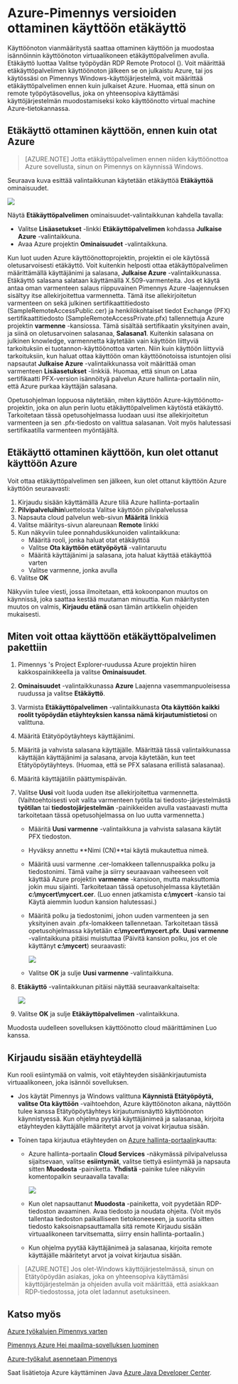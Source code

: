 <properties
    pageTitle="Azure-Pimennys versioiden ottaminen käyttöön etäkäyttö"
    description="Opettele käyttöön etäkäyttöpalvelimen Azure-versioiden Pimennys Azure-työkalujen avulla."
    services=""
    documentationCenter="java"
    authors="rmcmurray"
    manager="wpickett"
    editor=""/>

<tags
    ms.service="multiple"
    ms.workload="na"
    ms.tgt_pltfrm="multiple"
    ms.devlang="Java"
    ms.topic="article"
    ms.date="08/11/2016" 
    ms.author="robmcm"/>

<!-- Legacy MSDN URL = https://msdn.microsoft.com/library/azure/hh690951.aspx -->

# <a name="enabling-remote-access-for-azure-deployments-in-eclipse"></a>Azure-Pimennys versioiden ottaminen käyttöön etäkäyttö

Käyttöönoton vianmääritystä saattaa ottaminen käyttöön ja muodostaa isännöinnin käyttöönoton virtuaalikoneen etäkäyttöpalvelimen avulla. Etäkäyttö luottaa Valitse työpöydän RDP Remote Protocol (). Voit määrittää etäkäyttöpalvelimen käyttöönoton jälkeen se on julkaistu Azure, tai jos käytössäsi on Pimennys Windows-käyttöjärjestelmä, voit määrittää etäkäyttöpalvelimen ennen kuin julkaiset Azure. Huomaa, että sinun on remote työpöytäsovellus, joka on yhteensopiva käyttämäsi käyttöjärjestelmän muodostamiseksi koko käyttöönotto virtual machine Azure-tietokannassa.

## <a name="how-to-enable-remote-access-before-you-deploy-to-azure"></a>Etäkäyttö ottaminen käyttöön, ennen kuin otat Azure

> [AZURE.NOTE] Jotta etäkäyttöpalvelimen ennen niiden käyttöönottoa Azure sovellusta, sinun on Pimennys on käynnissä Windows.

Seuraava kuva esittää valintaikkunan käytetään etäkäyttöä **Etäkäyttöä** ominaisuudet.

![][ic719494]

Näytä **Etäkäyttöpalvelimen** ominaisuudet-valintaikkunan kahdella tavalla:

* Valitse **Lisäasetukset** -linkki **Etäkäyttöpalvelimen** kohdassa **Julkaise Azure** -valintaikkuna.
* Avaa Azure projektin **Ominaisuudet** -valintaikkuna.

Kun luot uuden Azure käyttöönottoprojektin, projektin ei ole käytössä oletusarvoisesti etäkäyttö. Voit kuitenkin helposti ottaa etäkäyttöpalvelimen määrittämällä käyttäjänimi ja salasana, **Julkaise Azure** -valintaikkunassa. Etäkäyttö salasana salataan käyttämällä X.509-varmenteita. Jos et käytä antaa oman varmenteen salaus riippuvainen Pimennys Azure ‑laajennuksen sisältyy itse allekirjoitettua varmennetta. Tämä itse allekirjoitetun varmenteen on sekä julkinen sertifikaattitiedosto (SampleRemoteAccessPublic.cer) ja henkilökohtaiset tiedot Exchange (PFX) sertifikaattitiedosto (SampleRemoteAccessPrivate.pfx) tallennettuja Azure projektin **varmenne** -kansiossa. Tämä sisältää sertifikaatin yksityinen avain, ja siinä on oletusarvoinen salasanaa, **Salasana1**. Kuitenkin salasana on julkinen knowledge, varmennetta käytetään vain käyttöön liittyviä tarkoituksiin ei tuotannon-käyttöönottoa varten. Niin kuin käyttöön liittyviä tarkoituksiin, kun haluat ottaa käyttöön oman käyttöönotoissa istuntojen olisi napsautat **Julkaise Azure** -valintaikkunassa voit määrittää oman varmenteen **Lisäasetukset** -linkkiä. Huomaa, että sinun on Lataa sertifikaatti PFX-version isännöityä palvelun Azure hallinta-portaalin niin, että Azure purkaa käyttäjän salasana.

Opetusohjelman loppuosa näytetään, miten käyttöön Azure-käyttöönotto-projektin, joka on alun perin luotu etäkäyttöpalvelimen käytöstä etäkäyttö. Tarkoitetaan tässä opetusohjelmassa luodaan uusi itse allekirjoitetun varmenteen ja sen .pfx-tiedosto on valittua salasanan. Voit myös halutessasi sertifikaatilla varmenteen myöntäjältä.

## <a name="how-to-enable-remote-access-after-you-have-deployed-to-azure"></a>Etäkäyttö ottaminen käyttöön, kun olet ottanut käyttöön Azure

Voit ottaa etäkäyttöpalvelimen sen jälkeen, kun olet ottanut käyttöön Azure käyttöön seuraavasti:

1. Kirjaudu sisään käyttämällä Azure tiliä Azure hallinta-portaalin
1. **Pilvipalveluihin**luettelosta Valitse käyttöön pilvipalvelussa
1. Napsauta cloud palvelun web-sivun **Määritä** linkkiä
1. Valitse määritys-sivun alareunaan **Remote** linkki
1. Kun näkyviin tulee ponnahdusikkunoiden valintaikkuna:
    * Määritä rooli, jonka haluat otat etäkäyttöä
    * Valitse **Ota käyttöön etätyöpöytä** -valintaruutu
    * Määritä käyttäjänimi ja salasana, jota haluat käyttää etäkäyttöä varten
    * Valitse varmenne, jonka avulla
1. Valitse **OK** 

Näkyviin tulee viesti, jossa ilmoitetaan, että kokoonpanon muutos on käynnissä, joka saattaa kestää muutaman minuuttia. Kun määritysten muutos on valmis, **Kirjaudu etänä** osan tämän artikkelin ohjeiden mukaisesti.
    
## <a name="how-to-enable-remote-access-in-your-package"></a>Miten voit ottaa käyttöön etäkäyttöpalvelimen pakettiin

1. Pimennys 's Project Explorer-ruudussa Azure projektin hiiren kakkospainikkeella ja valitse **Ominaisuudet**.

1. **Ominaisuudet** -valintaikkunassa **Azure** Laajenna vasemmanpuoleisessa ruudussa ja valitse **Etäkäyttö**.

1. Varmista **Etäkäyttöpalvelimen** -valintaikkunasta **Ota käyttöön kaikki roolit työpöydän etäyhteyksien kanssa nämä kirjautumistietosi** on valittuna.

1. Määritä Etätyöpöytäyhteys käyttäjänimi.

1. Määritä ja vahvista salasana käyttäjälle. Määrittää tässä valintaikkunassa käyttäjän käyttäjänimi ja salasana, arvoja käytetään, kun teet Etätyöpöytäyhteys. (Huomaa, että se PFX salasana erillistä salasanaa).

1. Määritä käyttäjätilin päättymispäivän.

1. Valitse **Uusi** voit luoda uuden itse allekirjoitettua varmennetta. (Vaihtoehtoisesti voit valita varmenteen työtila tai tiedosto-järjestelmästä **työtilan** tai **tiedostojärjestelmän** -painikkeiden avulla vastaavasti mutta tarkoitetaan tässä opetusohjelmassa on luo uutta varmennetta.)

    * Määritä **Uusi varmenne** -valintaikkuna ja vahvista salasana käytät PFX tiedoston.

    * Hyväksy annettu **Nimi (CN)**tai käytä mukautettua nimeä.

    * Määritä uusi varmenne .cer-lomakkeen tallennuspaikka polku ja tiedostonimi. Tämä vaihe ja siirry seuraavaan vaiheeseen voit käyttää Azure projektin **varmenne** -kansioon, mutta maksuttomia jokin muu sijainti. Tarkoitetaan tässä opetusohjelmassa käytetään **c:\mycert\mycert.cer**. (Luo ennen jatkamista **c:\mycert** -kansio tai Käytä aiemmin luodun kansion halutessasi.)

    * Määritä polku ja tiedostonimi, johon uuden varmenteen ja sen yksityinen avain .pfx-lomakkeen tallennetaan. Tarkoitetaan tässä opetusohjelmassa käytetään **c:\mycert\mycert.pfx**. **Uusi varmenne** -valintaikkuna pitäisi muistuttaa (Päivitä kansion polku, jos et ole käyttänyt **c:\mycert**) seuraavasti:

        ![][ic712275]

    * Valitse **OK** ja sulje **Uusi varmenne** -valintaikkuna.

1. **Etäkäyttö** -valintaikkunan pitäisi näyttää seuraavankaltaiselta:</p>

    ![][ic719495]

1. Valitse **OK** ja sulje **Etäkäyttöpalvelimen** -valintaikkuna.
    
Muodosta uudelleen sovelluksen käyttöönotto cloud määrittäminen Luo kanssa.

## <a name="to-log-in-remotely"></a>Kirjaudu sisään etäyhteydellä

Kun rooli esiintymää on valmis, voit etäyhteyden sisäänkirjautumista virtuaalikoneen, joka isännöi sovelluksen.

* Jos käytät Pimennys ja Windows valittuna **Käynnistä Etätyöpöytä, valitse Ota käyttöön** -vaihtoehdon, Azure käyttöönoton aikana, näyttöön tulee kanssa Etätyöpöytäyhteys kirjautumisnäyttö käyttöönoton käynnistyessä. Kun ohjelma pyytää käyttäjänimeä ja salasanaa, kirjoita etäyhteyden käyttäjälle määritetyt arvot ja voivat kirjautua sisään.

* Toinen tapa kirjautua etäyhteyden on <a href="http://go.microsoft.com/fwlink/?LinkID=512959">Azure hallinta-portaalin</a>kautta:

    * Azure hallinta-portaalin **Cloud Services** -näkymässä pilvipalvelussa sijaitsevaan, valitse **esiintymät**, valitse tiettyä esiintymää ja napsauta sitten **Muodosta** -painiketta. **Yhdistä** -painike tulee näkyviin komentopalkin seuraavalla tavalla:

        ![][ic659273]

    * Kun olet napsauttanut **Muodosta** -painiketta, voit pyydetään RDP-tiedoston avaaminen. Avaa tiedosto ja noudata ohjeita. (Voit myös tallentaa tiedoston paikalliseen tietokoneeseen, ja suorita sitten tiedosto kaksoisnapsauttamalla sitä remote Kirjaudu sisään virtuaalikoneen tarvitsematta, siirry ensin hallinta-portaalin.)

    * Kun ohjelma pyytää käyttäjänimeä ja salasanaa, kirjoita remote käyttäjälle määritetyt arvot ja voivat kirjautua sisään.

> [AZURE.NOTE] Jos olet-Windows käyttöjärjestelmässä, sinun on Etätyöpöydän asiakas, joka on yhteensopiva käyttämäsi käyttöjärjestelmän ja ohjeiden avulla voit määrittää, että asiakkaan RDP-tiedostossa, jota olet ladannut asetuksineen.

## <a name="see-also"></a>Katso myös

[Azure työkalujen Pimennys varten][]

[Pimennys Azure Hei maailma-sovelluksen luominen][]

[Azure-työkalut asennetaan Pimennys][] 

Saat lisätietoja Azure käyttäminen Java [Azure Java Developer Center][].

<!-- URL List -->

[Azure Java Developer Center]: http://go.microsoft.com/fwlink/?LinkID=699547
[Azure Management Portal]: http://go.microsoft.com/fwlink/?LinkID=512959
[Azure työkalujen Pimennys varten]: http://go.microsoft.com/fwlink/?LinkID=699529
[Pimennys Azure Hei maailma-sovelluksen luominen]: http://go.microsoft.com/fwlink/?LinkID=699533
[Azure-työkalut asennetaan Pimennys]: http://go.microsoft.com/fwlink/?LinkId=699546

<!-- IMG List -->

[ic712275]: ./media/azure-toolkit-for-eclipse-enabling-remote-access-for-azure-deployments/ic712275.png
[ic719495]: ./media/azure-toolkit-for-eclipse-enabling-remote-access-for-azure-deployments/ic719495.png
[ic719494]: ./media/azure-toolkit-for-eclipse-enabling-remote-access-for-azure-deployments/ic719494.png
[ic659273]: ./media/azure-toolkit-for-eclipse-enabling-remote-access-for-azure-deployments/ic659273.png
